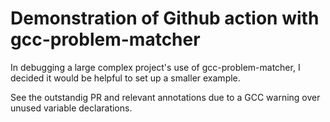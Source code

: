 # Demonstration of Github action with gcc-problem-matcher

In debugging a large complex project's use of gcc-problem-matcher, I decided it would be helpful to set up a smaller example.

See the outstandig PR and relevant annotations due to a GCC warning over unused variable declarations.
